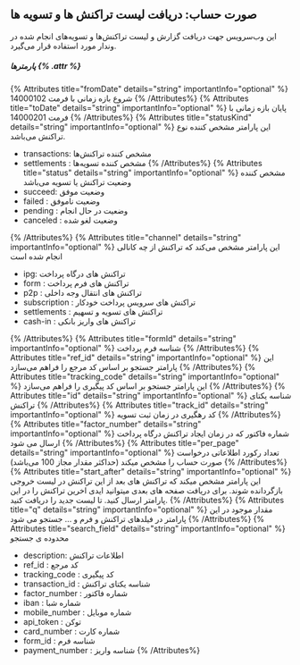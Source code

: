 ##  صورت حساب: دریافت لیست تراکنش ها و تسویه ها

این وب‌سرویس جهت دریافت گزارش و لیست تراکنش‌ها و تسویه‌های انجام شده در وندار مورد استفاده قرار می‌گیرد.

##### پارمترها {% .attr %}

 {% Attributes title="fromDate" details="string" importantInfo="optional" %}
  شروع بازه زمانی با فرمت 14000102
  {% /Attributes%}
 {% Attributes title="toDate" details="string" importantInfo="optional" %}
  پایان بازه زمانی با فرمت 14000201
  {% /Attributes%}
 {% Attributes title="statusKind" details="string" importantInfo="optional" %}
  این پارامتر مشخص کننده نوع تراکنش می‌باشد.
  - transactions: مشخص کننده تراکنش‌ها
  - settlements : مشخص کننده تسویه‌ها
  {% /Attributes%}
 {% Attributes title="status" details="string" importantInfo="optional" %}
  مشخص کننده وضعیت تراکنش یا تسویه می‌باشد
  - succeed: وضعیت موفق
  - failed : وضعیت نا‌موفق
  - pending : وضعیت در حال انجام
  - canceled : وضعیت لغو شده

 {% /Attributes%}
 {% Attributes title="channel" details="string" importantInfo="optional" %}
  این پارامتر مشخص می‌کند که تراکنش از چه کانالی انجام شده است
 - ipg: تراکنش های درگاه پرداخت
 - form : تراکنش های فرم پرداخت
 - p2p : تراکنش های انتقال وجه داخلی
 - subscription : تراکنش های سرویس پرداخت خودکار
 - settlements : تراکنش های تسویه و تسهیم
 - cash-in : تراکنش های واریز بانکی

  {% /Attributes%}
 {% Attributes title="formId" details="string" importantInfo="optional" %}
  شناسه فرم پرداخت
  {% /Attributes%}
 {% Attributes title="ref_id" details="string" importantInfo="optional" %}
  این پارامتر جستجو بر اساس کد مرجع را فراهم می‌سازد
  {% /Attributes%}
 {% Attributes title="tracking_code" details="string" importantInfo="optional" %}
  این پارامتر جستجو بر اساس کد پیگیری را فراهم می‌سازد
  {% /Attributes%}
 {% Attributes title="id" details="string" importantInfo="optional" %}
  شناسه یکتای تراکنش
  {% /Attributes%}
 {% Attributes title="track_id" details="string" importantInfo="optional" %}
  کد رهگیری در زمان ثبت تسویه
  {% /Attributes%}
 {% Attributes title="factor_number" details="string" importantInfo="optional" %}
  شماره فاکتور که در زمان ایجاد تراکنش درگاه پرداخت ارسال می شود
  {% /Attributes%}
 {% Attributes title="per_page" details="string" importantInfo="optional" %}
  تعداد رکورد اطلاعاتی درخواست صورت حساب را مشخص میکند (حداکثر مقدار مجاز 100 می‌باشد)
  {% /Attributes%}
 {% Attributes title="start_after" details="string" importantInfo="optional" %}
  این پارامتر مشخص میکند که تراکنش های بعد از این تراکنش در لیست خروجی بازگردانده شوند.
  برای دریافت صفحه های بعدی میتوانید ایدی اخرین تراکنش را در این پارامتر ارسال کنید. تا لیست جدید را دریافت کنید.
  {% /Attributes%}
 {% Attributes title="q" details="string" importantInfo="optional" %}
  مقدار موجود در این پارامتر در فیلدهای تراکنش و فرم و ... جستجو می شود
{% /Attributes%}
 {% Attributes title="search_field" details="string" importantInfo="optional" %}
  محدوده ی جستجو
 - description: اطلاعات تراکنش
 - ref_id : کد مرجع
 - tracking_code : کد پیگیری
 - transaction_id : شناسه یکتای تراکنش
 - factor_number : شماره فاکتور
 - iban : شماره شبا
 - mobile_number : شماره موبایل
 - api_token : توکن
 - card_number : شماره کارت
 - form_id : شناسه فرم
 - payment_number : شناسه واریز
{% /Attributes%}